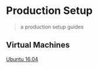 # Production Setup

> a production setup guides

## Virtual Machines

[Ubuntu 16.04](ubuntu-16.04.md)
